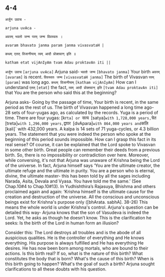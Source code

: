 ## 4-4


```shloka-sa
अर्जुन उवाच -
```
```shloka-sa-hk
arjuna uvAca -
```
```shloka-sa
अवरम् भवतो जन्म परम् जन्म विवस्वतः ।
```
```shloka-sa-hk
avaram bhavato janma param janma vivasvataH |
```
```shloka-sa
कथम् एतत् विजानीयाम् त्वम् आदौ प्रोक्तवान् इति ॥
```
```shloka-sa-hk
katham etat vijAnIyAm tvam Adau proktavAn iti ||
```

`अर्जुन उवाच` `[arjuna uvAca]` Arjuna said- `भवतो जन्म` `[bhavato janma]` Your birth `अवरम्` `[avaram]` is recent. `विवस्वतः जन्म` `[vivasvataH janma]` The birth of Vivasvan `परम्` `[param]` was long ago. `कथम् विजानीयाम्` `[katham vijAnIyAm]` How can I understand `एतत्` `[etat]` the fact, `त्वम् आदौ प्रोक्तवान् इति` `[tvam Adau proktavAn iti]` that You are the person who said this at the beginning?



Arjuna asks- Going by the passage of time, Your birth is recent, in the same period as the rest of us. The birth of Vivasvan happened a long time ago- 28 sets of four-yugas ago, as calculated by the records. 
<a name='yugas'></a>Yuga is a period of time. There are four yugas: [kr`ta] or `सत्य` `[satya]` with 1,728,000 years, `त्रेत` `[treta]` with 1,296,000 years, `द्वापर` `[dvApara]` with 864,000 years and `कलि` `[kali]` with 432,000 years.
<a name='kalpa_definition'></a>A kalpa is 14 sets of 71 yuga-cycles, or 4.3 billion years.
The statement that you were indeed the person who spoke at the beginning of this period sounds impossible. How can I grasp this fact in its real sense?
Of course, it can be explained that the Lord spoke to Vivasvan in some other birth. Great people can remember their deeds from a previous birth. So, there is no impossibility or contradiction over here. Moreover, while conversing, it's not that Arjuna was unaware of Krishna being the Lord of the universe. In fact, Arjuna himself says ‘You are the ultimate creator, the ultimate refuge and the ultimate in purity. You are a person who is eternal, divine, the ultimate master- this has been told by all the sages including Narada, Asita, Devala and Vyasa. You have told me the same.’ (See Chap.10#4 to Chap.10#13).
In Yudhishthira’s Rajasuya, Bhishma and others proclaimed again and again: ‘Krishna himself is the ultimate cause for the creation and destruction of the universe. All the conscious and unconscious beings exist for Krishna's purpose only ([bhArata. sabhA]. 38-26)
This means the whole world is under Krishna's control.
Arjuna's question can be detailed this way- Arjuna knows that the son of Vasudeva is indeed the Lord. Yet, he asks as though he doesn’t know. 
This is the clarification he seeks: Is the birth of the Lord in human form an illusion? 



Consider this: The Lord destroys all troubles and is the abode of all auspicious qualities. He is the controller of everything and He knows everything. His purpose is always fulfilled and He has everything He desires. He has now been born among mortals, who are bound to their actions. Is this birth real? If so, what is the nature of this birth? What constitutes the body that is born? What's the cause of this birth? When is this birth going to happen? What's the goal of such a birth?
Arjuna sought clarifications to all these doubts with his question.

